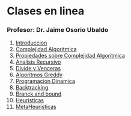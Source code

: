 # Clases en linea

### Profesor: Dr. Jaime Osorio Ubaldo

1. [Introduccion](https://github.com/BrandPM18/Algorithms/blob/master/Virtual%20classes/1_Introduccion.pdf)
2. [Complejidad Algoritmica](https://github.com/BrandPM18/Algorithms/blob/master/Virtual%20classes/2_Complejidad%20Algoritmica.pdf)
3. [Propiedades sobre Complejidad Algoritmica](https://github.com/BrandPM18/Algorithms/blob/master/Virtual%20classes/3_Propiedades%20sobre%20Complejidad%20Algoritmica.pdf)
4. [Analisis Recursivo](https://github.com/BrandPM18/Algorithms/blob/master/Virtual%20classes/4_Analisis%20Recursivo.pdf)
5. [Divide y Venceras](https://github.com/BrandPM18/Algorithms/blob/master/Virtual%20classes/5_Divide%20y%20Venceras.pdf)
6. [Algoritmos Greddy](https://github.com/BrandPM18/Algorithms/blob/master/Virtual%20classes/6_Algoritmos%20Voraces%20o%20Greedy.pdf)
7. [Programacion Dinamica](https://github.com/BrandPM18/Algorithms/blob/master/Virtual%20classes/7_Programacion%20Dinamica.pdf)
8. [Backtracking](https://github.com/BrandPM18/Algorithms/blob/master/Virtual%20classes/8_Backtracking(Vuelta%20Atras).pdf)
9. [Branck and bound](https://github.com/BrandPM18/Algorithms/blob/master/Virtual%20classes/9_Ramificacion%20y%20poda%20(branck%20and%20bound).pdf)
10. [Heuristicas](https://github.com/BrandPM18/Algorithms/blob/master/Virtual%20classes/10_Heuristicas.pdf)
11. [MetaHeuristicas](https://github.com/BrandPM18/Algorithms/blob/master/Virtual%20classes/11_MetaHeuristicias.pdf)
